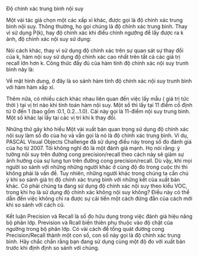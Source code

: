 Độ chính xác trung bình nội suy

Một vài tác giả chọn một các xấp xỉ khác, được gọi là độ chính xác trung bình nội suy. Thông thường, họ gọi chúng là độ chính xác trung bình. Thay vì sử dụng P(k), hay độ chính xác khi điều chỉnh ngưỡng để lấy được ra k ảnh, độ chính xác nội suy sử dụng:


Nói cách khác, thay vì sử dụng độ chính xác trên sự quan sát sự thay đổi của k, hàm nội suy sử dụng độ chính xác cao nhất trên tất cả các giá trị recall lớn hơn k.  Công thức đầy đủ của hàm tính độ chính xác nội suy trunh bình này là:


Về mặt hình dung, ở đây là so sánh hàm tính độ chính xác nội suy trunh bình với hàm hàm xấp xỉ.

Thêm nữa, có nhiều cách khác nhau liên quan đến việc lấy mẫu ( giá trị tức thời ) tại vị trí nào khi tính toán hàm nội suy. Một số thì lấy tại 11 điểm cố định từ 0 đến 1 (bao gồm :0.1, 0.2...1.0). Cái này gọi là 11-điểm nội suy trung bình. Một số khác lại lấy tại các vị trí khi k thay đổi.

Những thứ gây khó hiểu
Một vài xuất bản quan trọng sử dụng độ chính xác nội suy làm số đo cùa họ và vẫn gọi là nó là độ chính xác trung bình. Ví dụ, PASCAL Visual Objects Challenge đã sử dụng điều này trong số đo đánh giá của họ từ 2007. Tôi không nghĩ đó là một đánh giá mạnh. Họ nói rằng: ý tưởng nội suy  trên đường cong precision/recall theo cách này sẽ giảm sự ảnh hưởng của sự lung tun trên đường cong precision/recall. Dù vậy, khi mọi người so sánh với những những người khác ở cùng độ đo trong cuộc thi thì không phải là vấn đề.
Tuy nhiên, những người khác trong chúng ta cần chú ý khi so sánh giá trị độ chính xác trung bình với những kết của xuất bản khác. Có phải chúng ta đang sử dụng độ chính xác nội suy theo kiểu VOC, trong khi họ là sử dụng độ chính xác không nội suy không?
Điều này có thể dẫn đến việc không chỉ ra được sự cải tiến một cách đứng đắn của cách mới khi so sánh với cách cũ.

Kết luận
Precision và Recall là số đo hữu dụng trong việc đánh giá hiệu năng bộ phân lớp.
Prevision và Rcall biến thiên phụ thuộc vào độ chặt của ngưỡng trong bộ phân lớp.
Có vài cách để tổng quát đường cong Precision/Recall thành một con số, con số này gọi là độ chính xác trung bình. 
Hãy chắc chắn rằng bạn đang sử dụng cùng một độ đo với xuất bản trước khi định định so sánh với chúng.

